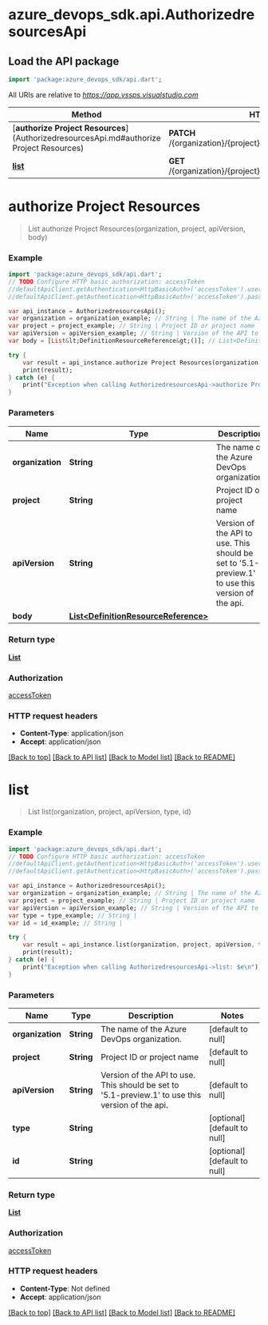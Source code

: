 # azure_devops_sdk.api.AuthorizedresourcesApi

## Load the API package
```dart
import 'package:azure_devops_sdk/api.dart';
```

All URIs are relative to *https://app.vssps.visualstudio.com*

Method | HTTP request | Description
------------- | ------------- | -------------
[**authorize Project Resources**](AuthorizedresourcesApi.md#authorize Project Resources) | **PATCH** /{organization}/{project}/_apis/build/authorizedresources | 
[**list**](AuthorizedresourcesApi.md#list) | **GET** /{organization}/{project}/_apis/build/authorizedresources | 


# **authorize Project Resources**
> List<DefinitionResourceReference> authorize Project Resources(organization, project, apiVersion, body)



### Example 
```dart
import 'package:azure_devops_sdk/api.dart';
// TODO Configure HTTP basic authorization: accessToken
//defaultApiClient.getAuthentication<HttpBasicAuth>('accessToken').username = 'YOUR_USERNAME'
//defaultApiClient.getAuthentication<HttpBasicAuth>('accessToken').password = 'YOUR_PASSWORD';

var api_instance = AuthorizedresourcesApi();
var organization = organization_example; // String | The name of the Azure DevOps organization.
var project = project_example; // String | Project ID or project name
var apiVersion = apiVersion_example; // String | Version of the API to use.  This should be set to '5.1-preview.1' to use this version of the api.
var body = [List&lt;DefinitionResourceReference&gt;()]; // List<DefinitionResourceReference> | 

try { 
    var result = api_instance.authorize Project Resources(organization, project, apiVersion, body);
    print(result);
} catch (e) {
    print("Exception when calling AuthorizedresourcesApi->authorize Project Resources: $e\n");
}
```

### Parameters

Name | Type | Description  | Notes
------------- | ------------- | ------------- | -------------
 **organization** | **String**| The name of the Azure DevOps organization. | [default to null]
 **project** | **String**| Project ID or project name | [default to null]
 **apiVersion** | **String**| Version of the API to use.  This should be set to &#39;5.1-preview.1&#39; to use this version of the api. | [default to null]
 **body** | [**List&lt;DefinitionResourceReference&gt;**](DefinitionResourceReference.md)|  | 

### Return type

[**List<DefinitionResourceReference>**](DefinitionResourceReference.md)

### Authorization

[accessToken](../README.md#accessToken)

### HTTP request headers

 - **Content-Type**: application/json
 - **Accept**: application/json

[[Back to top]](#) [[Back to API list]](../README.md#documentation-for-api-endpoints) [[Back to Model list]](../README.md#documentation-for-models) [[Back to README]](../README.md)

# **list**
> List<DefinitionResourceReference> list(organization, project, apiVersion, type, id)



### Example 
```dart
import 'package:azure_devops_sdk/api.dart';
// TODO Configure HTTP basic authorization: accessToken
//defaultApiClient.getAuthentication<HttpBasicAuth>('accessToken').username = 'YOUR_USERNAME'
//defaultApiClient.getAuthentication<HttpBasicAuth>('accessToken').password = 'YOUR_PASSWORD';

var api_instance = AuthorizedresourcesApi();
var organization = organization_example; // String | The name of the Azure DevOps organization.
var project = project_example; // String | Project ID or project name
var apiVersion = apiVersion_example; // String | Version of the API to use.  This should be set to '5.1-preview.1' to use this version of the api.
var type = type_example; // String | 
var id = id_example; // String | 

try { 
    var result = api_instance.list(organization, project, apiVersion, type, id);
    print(result);
} catch (e) {
    print("Exception when calling AuthorizedresourcesApi->list: $e\n");
}
```

### Parameters

Name | Type | Description  | Notes
------------- | ------------- | ------------- | -------------
 **organization** | **String**| The name of the Azure DevOps organization. | [default to null]
 **project** | **String**| Project ID or project name | [default to null]
 **apiVersion** | **String**| Version of the API to use.  This should be set to &#39;5.1-preview.1&#39; to use this version of the api. | [default to null]
 **type** | **String**|  | [optional] [default to null]
 **id** | **String**|  | [optional] [default to null]

### Return type

[**List<DefinitionResourceReference>**](DefinitionResourceReference.md)

### Authorization

[accessToken](../README.md#accessToken)

### HTTP request headers

 - **Content-Type**: Not defined
 - **Accept**: application/json

[[Back to top]](#) [[Back to API list]](../README.md#documentation-for-api-endpoints) [[Back to Model list]](../README.md#documentation-for-models) [[Back to README]](../README.md)

